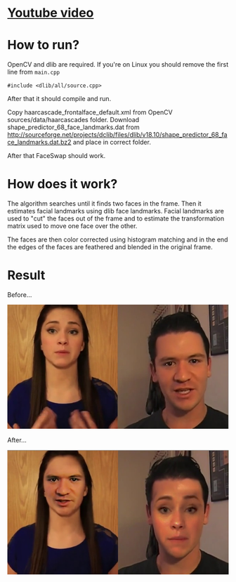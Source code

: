 # [Youtube video](https://youtu.be/32i1ca8pcTg)

# How to run?

OpenCV and dlib are required. If you're on Linux you should remove the first line from `main.cpp`

    #include <dlib/all/source.cpp>
    
After that it should compile and run.

Copy haarcascade_frontalface_default.xml from OpenCV sources/data/haarcascades folder.
Download shape_predictor_68_face_landmarks.dat from http://sourceforge.net/projects/dclib/files/dlib/v18.10/shape_predictor_68_face_landmarks.dat.bz2 and place in correct folder. 

After that FaceSwap should work. 

# How does it work?

The algorithm searches until it finds two faces in the frame. Then it estimates facial landmarks using dlib face landmarks. Facial landmarks are used to "cut" the faces out of the frame and to estimate the transformation matrix used to move one face over the other.

The faces are then color corrected using histogram matching and in the end the edges of the faces are feathered and blended in the original frame.

# Result
Before...

[![Before](./images/before.jpg)](https://youtu.be/32i1ca8pcTg)

After...

[![After](./images/after.jpg)](https://youtu.be/32i1ca8pcTg)
